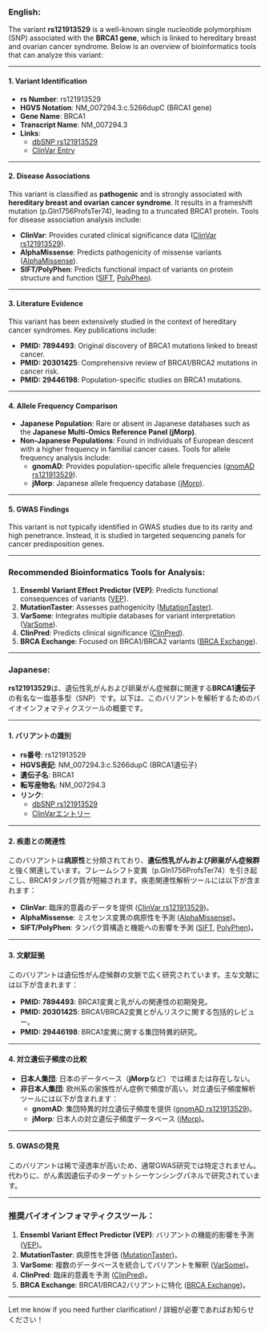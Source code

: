 ### English:
The variant **rs121913529** is a well-known single nucleotide polymorphism (SNP) associated with the **BRCA1 gene**, which is linked to hereditary breast and ovarian cancer syndrome. Below is an overview of bioinformatics tools that can analyze this variant:

---

#### 1. **Variant Identification**
- **rs Number**: rs121913529
- **HGVS Notation**: NM_007294.3:c.5266dupC (BRCA1 gene)
- **Gene Name**: BRCA1
- **Transcript Name**: NM_007294.3
- **Links**:
  - [dbSNP rs121913529](https://www.ncbi.nlm.nih.gov/snp/rs121913529)
  - [ClinVar Entry](https://www.ncbi.nlm.nih.gov/clinvar/variation/17661/)

---

#### 2. **Disease Associations**
This variant is classified as **pathogenic** and is strongly associated with **hereditary breast and ovarian cancer syndrome**. It results in a frameshift mutation (p.Gln1756ProfsTer74), leading to a truncated BRCA1 protein. Tools for disease association analysis include:
- **ClinVar**: Provides curated clinical significance data ([ClinVar rs121913529](https://www.ncbi.nlm.nih.gov/clinvar/variation/17661/)).
- **AlphaMissense**: Predicts pathogenicity of missense variants ([AlphaMissense](https://alphamissense.org)).
- **SIFT/PolyPhen**: Predicts functional impact of variants on protein structure and function ([SIFT](https://sift.bii.a-star.edu.sg), [PolyPhen](http://genetics.bwh.harvard.edu/pph2/)).

---

#### 3. **Literature Evidence**
This variant has been extensively studied in the context of hereditary cancer syndromes. Key publications include:
- **PMID: 7894493**: Original discovery of BRCA1 mutations linked to breast cancer.
- **PMID: 20301425**: Comprehensive review of BRCA1/BRCA2 mutations in cancer risk.
- **PMID: 29446198**: Population-specific studies on BRCA1 mutations.

---

#### 4. **Allele Frequency Comparison**
- **Japanese Population**: Rare or absent in Japanese databases such as the **Japanese Multi-Omics Reference Panel (jMorp)**.
- **Non-Japanese Populations**: Found in individuals of European descent with a higher frequency in familial cancer cases. Tools for allele frequency analysis include:
  - **gnomAD**: Provides population-specific allele frequencies ([gnomAD rs121913529](https://gnomad.broadinstitute.org/)).
  - **jMorp**: Japanese allele frequency database ([jMorp](https://jmorp.megabank.tohoku.ac.jp/)).

---

#### 5. **GWAS Findings**
This variant is not typically identified in GWAS studies due to its rarity and high penetrance. Instead, it is studied in targeted sequencing panels for cancer predisposition genes.

---

### Recommended Bioinformatics Tools for Analysis:
1. **Ensembl Variant Effect Predictor (VEP)**: Predicts functional consequences of variants ([VEP](https://www.ensembl.org/info/docs/tools/vep/index.html)).
2. **MutationTaster**: Assesses pathogenicity ([MutationTaster](https://www.mutationtaster.org)).
3. **VarSome**: Integrates multiple databases for variant interpretation ([VarSome](https://varsome.com)).
4. **ClinPred**: Predicts clinical significance ([ClinPred](https://sites.google.com/site/clinpred/)).
5. **BRCA Exchange**: Focused on BRCA1/BRCA2 variants ([BRCA Exchange](https://brcaexchange.org/)).

---

### Japanese:
**rs121913529**は、遺伝性乳がんおよび卵巣がん症候群に関連する**BRCA1遺伝子**の有名な一塩基多型（SNP）です。以下は、このバリアントを解析するためのバイオインフォマティクスツールの概要です。

---

#### 1. **バリアントの識別**
- **rs番号**: rs121913529
- **HGVS表記**: NM_007294.3:c.5266dupC (BRCA1遺伝子)
- **遺伝子名**: BRCA1
- **転写産物名**: NM_007294.3
- **リンク**:
  - [dbSNP rs121913529](https://www.ncbi.nlm.nih.gov/snp/rs121913529)
  - [ClinVarエントリー](https://www.ncbi.nlm.nih.gov/clinvar/variation/17661/)

---

#### 2. **疾患との関連性**
このバリアントは**病原性**と分類されており、**遺伝性乳がんおよび卵巣がん症候群**と強く関連しています。フレームシフト変異（p.Gln1756ProfsTer74）を引き起こし、BRCA1タンパク質が短縮されます。疾患関連性解析ツールには以下が含まれます：
- **ClinVar**: 臨床的意義のデータを提供 ([ClinVar rs121913529](https://www.ncbi.nlm.nih.gov/clinvar/variation/17661/))。
- **AlphaMissense**: ミスセンス変異の病原性を予測 ([AlphaMissense](https://alphamissense.org))。
- **SIFT/PolyPhen**: タンパク質構造と機能への影響を予測 ([SIFT](https://sift.bii.a-star.edu.sg), [PolyPhen](http://genetics.bwh.harvard.edu/pph2/))。

---

#### 3. **文献証拠**
このバリアントは遺伝性がん症候群の文脈で広く研究されています。主な文献には以下が含まれます：
- **PMID: 7894493**: BRCA1変異と乳がんの関連性の初期発見。
- **PMID: 20301425**: BRCA1/BRCA2変異とがんリスクに関する包括的レビュー。
- **PMID: 29446198**: BRCA1変異に関する集団特異的研究。

---

#### 4. **対立遺伝子頻度の比較**
- **日本人集団**: 日本のデータベース（**jMorp**など）では稀または存在しない。
- **非日本人集団**: 欧州系の家族性がん症例で頻度が高い。対立遺伝子頻度解析ツールには以下が含まれます：
  - **gnomAD**: 集団特異的対立遺伝子頻度を提供 ([gnomAD rs121913529](https://gnomad.broadinstitute.org/))。
  - **jMorp**: 日本人の対立遺伝子頻度データベース ([jMorp](https://jmorp.megabank.tohoku.ac.jp/))。

---

#### 5. **GWASの発見**
このバリアントは稀で浸透率が高いため、通常GWAS研究では特定されません。代わりに、がん素因遺伝子のターゲットシーケンシングパネルで研究されています。

---

### 推奨バイオインフォマティクスツール：
1. **Ensembl Variant Effect Predictor (VEP)**: バリアントの機能的影響を予測 ([VEP](https://www.ensembl.org/info/docs/tools/vep/index.html))。
2. **MutationTaster**: 病原性を評価 ([MutationTaster](https://www.mutationtaster.org))。
3. **VarSome**: 複数のデータベースを統合してバリアントを解釈 ([VarSome](https://varsome.com))。
4. **ClinPred**: 臨床的意義を予測 ([ClinPred](https://sites.google.com/site/clinpred/))。
5. **BRCA Exchange**: BRCA1/BRCA2バリアントに特化 ([BRCA Exchange](https://brcaexchange.org/))。

--- 

Let me know if you need further clarification! / 詳細が必要であればお知らせください！